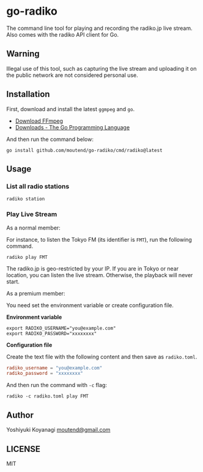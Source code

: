 # go-radiko

The command line tool for playing and recording the radiko.jp live stream. Also comes with the radiko API client for Go.

## Warning

Illegal use of this tool, such as capturing the live stream and uploading it on the public network are not considered personal use.

## Installation

First, download and install the latest `ggmpeg` and `go`.

- [Download FFmpeg](https://ffmpeg.org/download.html)
- [Downloads - The Go Programming Language](https://golang.org/dl/)

And then run the command below:

```console
go install github.com/moutend/go-radiko/cmd/radiko@latest
```

## Usage

### List all radio stations

```console
radiko station
```

### Play Live Stream

As a normal member:

For instance, to listen the Tokyo FM (its identifier is `FMT`), run the following command.

```console
radiko play FMT
```

The radiko.jp is geo-restricted by your IP. If you are in Tokyo or near location, you can listen the live stream. Otherwise, the playback will never start.

As a premium member:

You need set the environment variable or create configuration file.

**Environment variable**

```console
export RADIKO_USERNAME="you@example.com"
export RADIKO_PASSWORD="xxxxxxxx"
```

**Configuration file**

Create the text file with the following content and then save as `radiko.toml`.

```toml
radiko_username = "you@example.com"
radiko_password = "xxxxxxxx"
```

And then run the command with `-c` flag:

```console
radiko -c radiko.toml play FMT
```

## Author

Yoshiyuki Koyanagi <moutend@gmail.com>

## LICENSE

MIT
